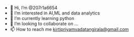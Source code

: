 - 👋 Hi, I’m @207r1a6654
- 👀 I’m interested in AI,ML and data analytics
- 🌱 I’m currently learning python
- 💞️ I’m looking to collaborate on ...
- 📫 How to reach me kirtipriyamvadatangirala@gmail.com

